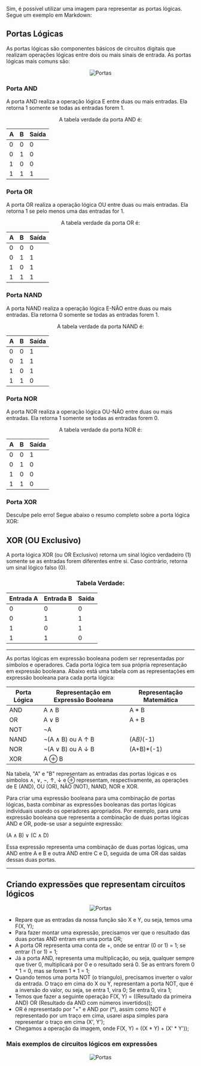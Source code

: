 Sim, é possível utilizar uma imagem para representar as portas lógicas. Segue um exemplo em Markdown:

## Portas Lógicas

As portas lógicas são componentes básicos de circuitos digitais que realizam operações lógicas entre dois ou mais sinais de entrada. As portas lógicas mais comuns são:

<div align="center">
  
  ![Portas](https://raw.githubusercontent.com/kauaneiras/FAC-Tiago-Alves/main/img/portas-logicas.PNG)

</div>

### Porta AND

A porta AND realiza a operação lógica E entre duas ou mais entradas. Ela retorna 1 somente se todas as entradas forem 1.

<div align="center">
  
A tabela verdade da porta AND é:

| A | B | Saída |
|---|---|-------|
| 0 | 0 |   0   |
| 0 | 1 |   0   |
| 1 | 0 |   0   |
| 1 | 1 |   1   |

</div>

### Porta OR

A porta OR realiza a operação lógica OU entre duas ou mais entradas. Ela retorna 1 se pelo menos uma das entradas for 1.

<div align="center">
  
A tabela verdade da porta OR é:

| A | B | Saída |
|---|---|-------|
| 0 | 0 |   0   |
| 0 | 1 |   1   |
| 1 | 0 |   1   |
| 1 | 1 |   1   |

</div>  
  
### Porta NAND

A porta NAND realiza a operação lógica E-NÃO entre duas ou mais entradas. Ela retorna 0 somente se todas as entradas forem 1.

<div align="center">
  
A tabela verdade da porta NAND é:

| A | B | Saída |
|---|---|-------|
| 0 | 0 |   1   |
| 0 | 1 |   1   |
| 1 | 0 |   1   |
| 1 | 1 |   0   |
  
</div>  

### Porta NOR

A porta NOR realiza a operação lógica OU-NÃO entre duas ou mais entradas. Ela retorna 1 somente se todas as entradas forem 0.


<div align="center">
  
A tabela verdade da porta NOR é:

| A | B | Saída |
|---|---|-------|
| 0 | 0 |   1   |
| 0 | 1 |   0   |
| 1 | 0 |   0   |
| 1 | 1 |   0   |

  
</div>  
  
### Porta XOR

Desculpe pelo erro! Segue abaixo o resumo completo sobre a porta lógica XOR:

## XOR (OU Exclusivo)

A porta lógica XOR (ou OR Exclusivo) retorna um sinal lógico verdadeiro (1) somente se as entradas forem diferentes entre si. Caso contrário, retorna um sinal lógico falso (0). 


<div align="center">
  
### Tabela Verdade:

| Entrada A | Entrada B | Saída |
|-----------|-----------|-------|
|     0     |     0     |   0   |
|     0     |     1     |   1   |
|     1     |     0     |   1   |
|     1     |     1     |   0   |

</div>

______________________________________________________________________________________________________________________________________________________________

As portas lógicas em expressão booleana podem ser representadas por símbolos e operadores. Cada porta lógica tem sua própria representação em expressão booleana. Abaixo está uma tabela com as representações em expressão booleana para cada porta lógica:

<div align="center">

| Porta Lógica | Representação em Expressão Booleana | Representação Matemática |
| --- | --- |---|
| AND | A ∧ B | A * B|
| OR | A ∨ B | A + B |
| NOT | ¬A | | A*(-1) |
| NAND | ¬(A ∧ B) ou A ↑ B | (A*B)*(-1) |
| NOR | ¬(A ∨ B) ou A ↓ B | (A+B)*(-1) |
| XOR | A ⊕ B |

</div>  
  
Na tabela, "A" e "B" representam as entradas das portas lógicas e os símbolos ∧, ∨, ¬, ↑, ↓ e ⊕ representam, respectivamente, as operações de E (AND), OU (OR), NÃO (NOT), NAND, NOR e XOR.

Para criar uma expressão booleana para uma combinação de portas lógicas, basta combinar as expressões booleanas das portas lógicas individuais usando os operadores apropriados. Por exemplo, para uma expressão booleana que representa a combinação de duas portas lógicas AND e OR, pode-se usar a seguinte expressão:

(A ∧ B) ∨ (C ∧ D)

Essa expressão representa uma combinação de duas portas lógicas, uma AND entre A e B e outra AND entre C e D, seguida de uma OR das saídas dessas duas portas.


_________________________________________________________________________________________________________________________________________________________________

## Criando expressões que representam circuitos lógicos
  
<div align="center">
  
  ![Portas]([https://raw.githubusercontent.com/kauaneiras/FAC-Tiago-Alves/main/img/portas-logicas-ex1.PNG](https://github.com/Xeiras-Library/FAC-TiagoAlves/blob/main/img/portas-logicas-ex1.PNG))

</div>
  
- Repare que as entradas da nossa função são X e Y, ou seja, temos uma F(X, Y);
- Para fazer montar uma expressão, precisamos ver que o resultado das duas portas AND entram em uma porta OR;
- A porta OR representa uma conta de +, onde se entrar (0 or 1) = 1; se entrar (1 or 1) = 1; 
- Já a porta AND, representa uma multiplicação, ou seja, qualquer sempre que tiver 0, multiplicará por 0 e o resultado será 0. Se as entrars forem 0 * 1 = 0, mas se forem 1 * 1 = 1; 
- Quando temos uma porta NOT (o triangulo), precisamos inverter o valor da entrada. O traço em cima do X ou Y, representam a porta NOT, que é a inversão do valor, ou seja, se entra 1, vira 0; Se entra 0, vira 1;
- Temos que fazer a seguinte operação F(X, Y) = ((Resultado da primeira AND) OR (Resultado da AND com números invertidos));
- OR é representado por "+" e AND por (*), assim como NOT é representado por um traço em cima, usarei aspa simples para representar o traço em cima (X', Y');
- Chegamos a operação da imagem, onde F(X, Y) = ((X * Y) + (X' * Y'));

### Mais exemplos de circuitos lógicos em expressões
  
<div align="center">
  
  ![Portas](https://github.com/kauaneiras/FAC-Tiago-Alves/blob/main/img/portas-logicas-ex2.PNG)

</div>

